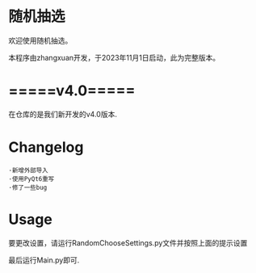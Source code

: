 # 随机抽选
欢迎使用随机抽选。

本程序由zhangxuan开发，于2023年11月1日启动，此为完整版本。

# =====v4.0=====


在仓库的是我们新开发的v4.0版本.

# Changelog
    ·新增外部导入
    ·使用PyQt6重写
    ·修了一些bug
# Usage

要更改设置，请运行RandomChooseSettings.py文件并按照上面的提示设置

最后运行Main.py即可.
